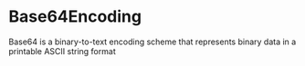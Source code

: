 # Base64Encoding
Base64 is a binary-to-text encoding scheme that represents binary data in a printable ASCII string format 
